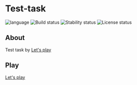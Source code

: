 # Test-task #

![language](https://img.shields.io/badge/code-es6-green.svg)
![Build status](https://img.shields.io/badge/build-passing-green.svg)
![Stability status](https://img.shields.io/badge/stability-stable-green.svg)
![License status](https://img.shields.io/badge/license-Beerware-green.svg)


About
------------
Test task by [Let's play](https://mail.google.com/mail/u/0/#inbox/FMfcgxwLsdCsklCflqdQVCmzvvdlmHXs?projector=1)


Play
------------
[Let's play](http://js.otrisovano.ru/tests/210224_playrixTest/01/)